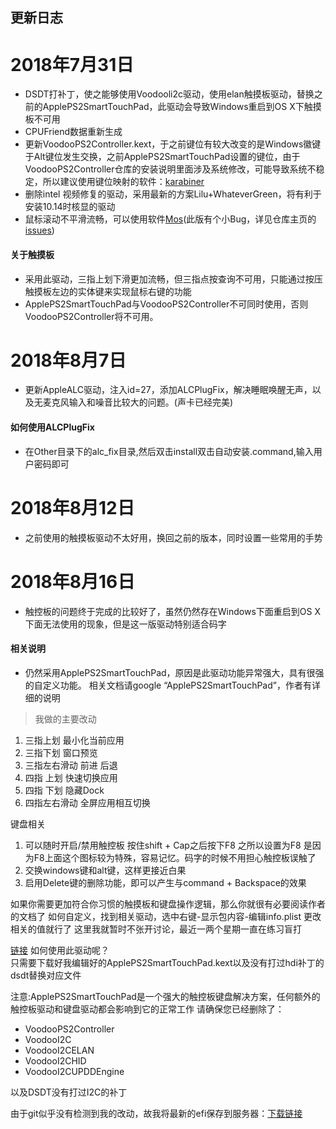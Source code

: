 ## 更新日志

# 2018年7月31日
- DSDT打补丁，使之能够使用Voodooli2c驱动，使用elan触摸板驱动，替换之前的ApplePS2SmartTouchPad，此驱动会导致Windows重启到OS X下触摸板不可用
- CPUFriend数据重新生成
- 更新VoodooPS2Controller.kext，于之前键位有较大改变的是Windows徽键于Alt键位发生交换，之前ApplePS2SmartTouchPad设置的键位，由于VoodooPS2Controller仓库的安装说明里面涉及系统修改，可能导致系统不稳定，所以建议使用键位映射的软件：[karabiner](https://pqrs.org/osx/karabiner/)
- 删除intel 视频修复的驱动，采用最新的方案Lilu+WhateverGreen，将有利于安装10.14时核显的驱动
- 鼠标滚动不平滑流畅，可以使用软件[Mos](https://mos.caldis.me/)(此版有个小Bug，详见仓库主页的[issues](https://github.com/Caldis/Mos/issues/95))

#### 关于触摸板
- 采用此驱动，三指上划下滑更加流畅，但三指点按查询不可用，只能通过按压触摸板左边的实体键来实现鼠标右键的功能
- ApplePS2SmartTouchPad与VoodooPS2Controller不可同时使用，否则VoodooPS2Controller将不可用。

# 2018年8月7日
- 更新AppleALC驱动，注入id=27，添加ALCPlugFix，解决睡眠唤醒无声，以及无麦克风输入和噪音比较大的问题。(声卡已经完美)

#### 如何使用ALCPlugFix
- 在Other目录下的alc_fix目录,然后双击install双击自动安装.command,输入用户密码即可

# 2018年8月12日
- 之前使用的触摸板驱动不太好用，换回之前的版本，同时设置一些常用的手势
# 2018年8月16日

- 触控板的问题终于完成的比较好了，虽然仍然存在Windows下面重启到OS X下面无法使用的现象，但是这一版驱动特别适合码字

#### 相关说明
- 仍然采用ApplePS2SmartTouchPad，原因是此驱动功能异常强大，具有很强的自定义功能。
相关文档请google “ApplePS2SmartTouchPad”，作者有详细的说明

> 我做的主要改动
1. 三指上划  最小化当前应用
2. 三指下划  窗口预览
3. 三指左右滑动 前进 后退
4. 四指 上划 快速切换应用
5. 四指 下划 隐藏Dock
6. 四指左右滑动 全屏应用相互切换

键盘相关
1. 可以随时开启/禁用触控板 按住shift + Cap之后按下F8 之所以设置为F8 是因为F8上面这个图标较为特殊，容易记忆。码字的时候不用担心触控板误触了
2. 交换windows键和alt键，这样更接近白果
3. 启用Delete键的删除功能，即可以产生与command + Backspace的效果

如果你需要更加符合你习惯的触摸板和键盘操作逻辑，那么你就很有必要阅读作者的文档了
如何自定义，找到相关驱动，选中右键-显示包内容-编辑info.plist 更改相关的值就行了
这里我就暂时不张开讨论，最近一两个星期一直在练习盲打   

[链接](https://osxlatitude.com/forums/topic/1948-elan-focaltech-and-synaptics-smart-touchpad-driver-mac-os-x/)
如何使用此驱动呢？    
只需要下载好我编辑好的ApplePS2SmartTouchPad.kext以及没有打过hdi补丁的dsdt替换对应文件

注意:ApplePS2SmartTouchPad是一个强大的触控板键盘解决方案，任何额外的触控板驱动和键盘驱动都会影响到它的正常工作
请确保您已经删除了：
- VoodooPS2Controller
- VoodooI2C
- VoodooI2CELAN
- VoodooI2CHID
- VoodooI2CUPDDEngine


以及DSDT没有打过I2C的补丁   

由于git似乎没有检测到我的改动，故我将最新的efi保存到服务器：[下载链接](https://file.ourfor.top/tools/Mibook-air.zip)




